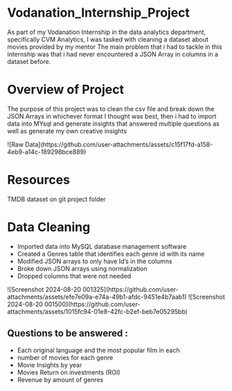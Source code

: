 # Vodanation_Internship_Project
As part of my Vodanation Internship in the data analytics department, specifically CVM Analytics, I was tasked with cleaning a dataset about movies provided by my mentor
The main problem that i had to tackle in this internship was that i had never encountered a JSON Array in columns in a dataset before.

<h1>Overview of Project</h1>
<p>The purpose of this project was to clean the csv file and break down the JSON Arrays in whichever format I thought was best, then i had to import data into MYsql and generate insights that answered multiple questions as well as generate my own creative insights</p>
![Raw Data](https://github.com/user-attachments/assets/c15f17fd-a158-4eb9-a14c-189298bce889)


<h1>Resources</h1>
TMDB dataset on git project folder

<h1>Data Cleaning</h1>
<ul>
<li>Imported data into MySQL database management software </li>
<li>Created a Genres table that identifies each genre id with its name</li>
<li>Modified JSON arrays to only have Id’s in the columns</li>
<li>Broke down JSON arrays using normalization</li>
<li>Dropped columns that were not needed</li>
</ul>
![Screenshot 2024-08-20 001325](https://github.com/user-attachments/assets/efe7e09a-e74a-49b1-afdc-9451e4b7aab1)
![Screenshot 2024-08-20 001500](https://github.com/user-attachments/assets/1015fc94-01e8-42fc-b2ef-beb7e05295bb)

<h2>Questions to be answered : </h2>
<ul>
  <li>Each original language and the most popular film in each</li>
  <li>number of movies for each genre</li>
  <li>Movie Insights by year </li>
  <li>Movies Return on investments (ROI)</li>
  <li>Revenue by amount of genres</li>
</ul>


